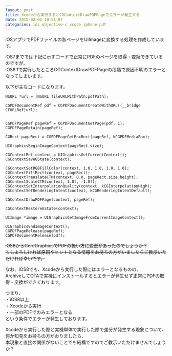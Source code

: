 ```yaml
---
layout: post
title: Xcodeから実行するとCGContextDrawPDFPageでエラーが発生する
date: 2015-02-05 10:51:07
categories: ios objective-c xcode iphone pdf
---
```

<p>iOSアプリでPDFファイルの各ページをUIImageに変換する処理を作成しています。</p>

<p>iOS7まででは下記に示すコードで正常にPDFのページを取得・変換できているのですが、<br>
iOS8.1で実行したところCGContextDrawPDFPageの段階で原因不明のエラーとなってしまいます。</p>

<p>以下が主なコードになります。</p>

```
NSURL *url = [NSURL fileURLWithPath:pdfPath];

CGPDFDocumentRef pdf = CGPDFDocumentCreateWithURL((__bridge CFURLRef)url);


CGPDFPageRef pageRef = CGPDFDocumentGetPage(pdf, 1);
CGPDFPageRetain(pageRef);

CGRect pageRect = CGPDFPageGetBoxRect(pageRef, kCGPDFMediaBox);

UIGraphicsBeginImageContext(pageRect.size);

CGContextRef context = UIGraphicsGetCurrentContext();
CGContextSaveGState(context);

CGContextSetRGBFillColor(context, 1.0, 1.0, 1.0, 1.0);
CGContextFillRect(context, pageRect);
CGContextTranslateCTM(context, 0.0, pageRect.size.height);
CGContextScaleCTM(context, 1.0f, -1.0f);
CGContextSetInterpolationQuality(context, kCGInterpolationHigh);
CGContextSetRenderingIntent(context, kCGRenderingIntentDefault);

CGContextDrawPDFPage(context, pageRef);

CGContextRestoreGState(context);

UIImage *image = UIGraphicsGetImageFromCurrentImageContext();

UIGraphicsEndImageContext();
CGPDFPageRelease(pageRef);
CGPDFDocumentRelease(pdf);
```

<p><del> iOS8からCoreGraphicsでPDFの扱い方に変更があったのでしょうか？<br>
もしよろしければ原因やヒントとなる情報をお持ちの方がいましたらご教示いただければ幸いです。</del></p>

<p>なお、iOS8でも、Xcodeから実行した際にはエラーとなるものの、<br>
ArchiveしてOTAで実機にインストールするとエラーが発生せず正常にPDFの取得・変換ができております。</p>

<p>つまり、<br>
・iOS8以上<br>
・Xcodeから実行<br>
・一部のPDFでのみエラーとなる<br>
という条件でエラーが発生しております。</p>

<p>Xcodeから実行した際と実機単体で実行した際で差分が発生する現象について、<br>
何か知見をお持ちの方がおりましたら、<br>
本現象と直接の関係がないことでも結構ですのでご教示いただけませんでしょうか？</p>
